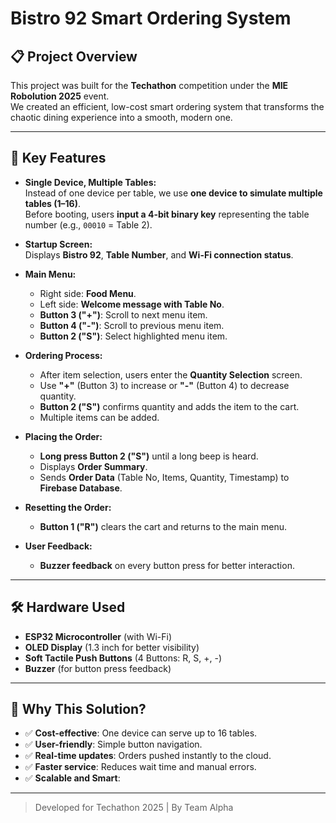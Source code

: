 # Bistro 92 Smart Ordering System

## 📋 Project Overview

This project was built for the **Techathon** competition under the **MIE Robolution 2025** event.  
We created an efficient, low-cost smart ordering system that transforms the chaotic dining experience into a smooth, modern one.

---

## 🚀 Key Features

- **Single Device, Multiple Tables:**  
  Instead of one device per table, we use **one device to simulate multiple tables (1–16)**.  
  Before booting, users **input a 4-bit binary key** representing the table number (e.g., `00010` = Table 2).

- **Startup Screen:**  
  Displays **Bistro 92**, **Table Number**, and **Wi-Fi connection status**.

- **Main Menu:**  
  - Right side: **Food Menu**.  
  - Left side: **Welcome message with Table No**.  
  - **Button 3 ("+")**: Scroll to next menu item.  
  - **Button 4 ("-")**: Scroll to previous menu item.  
  - **Button 2 ("S")**: Select highlighted menu item.

- **Ordering Process:**  
  - After item selection, users enter the **Quantity Selection** screen.  
  - Use **"+"** (Button 3) to increase or **"-"** (Button 4) to decrease quantity.  
  - **Button 2 ("S")** confirms quantity and adds the item to the cart.  
  - Multiple items can be added.

- **Placing the Order:**  
  - **Long press Button 2 ("S")** until a long beep is heard.  
  - Displays **Order Summary**.  
  - Sends **Order Data** (Table No, Items, Quantity, Timestamp) to **Firebase Database**.

- **Resetting the Order:**  
  - **Button 1 ("R")** clears the cart and returns to the main menu.

- **User Feedback:**  
  - **Buzzer feedback** on every button press for better interaction.

---

## 🛠 Hardware Used

- **ESP32 Microcontroller** (with Wi-Fi)
- **OLED Display** (1.3 inch for better visibility)
- **Soft Tactile Push Buttons** (4 Buttons: R, S, +, -)
- **Buzzer** (for button press feedback)

---

## 🎯 Why This Solution?

- ✅ **Cost-effective**: One device can serve up to 16 tables.
- ✅ **User-friendly**: Simple button navigation.
- ✅ **Real-time updates**: Orders pushed instantly to the cloud.
- ✅ **Faster service**: Reduces wait time and manual errors.
- ✅ **Scalable and Smart**:

---

> Developed for Techathon 2025 |  By Team Alpha
